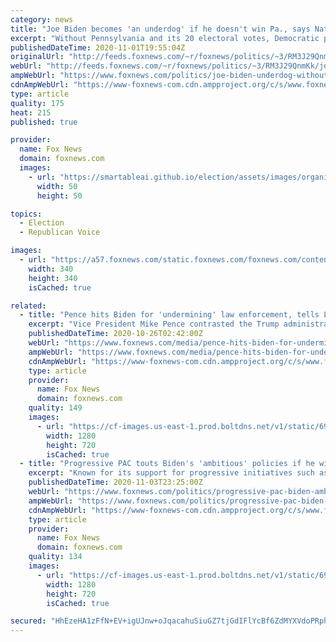 ```yaml
---
category: news
title: "Joe Biden becomes 'an underdog' if he doesn't win Pa., says Nate Silver"
excerpt: "Without Pennsylvania and its 20 electoral votes, Democratic presidential nominee Joe Biden will become “an underdog,” the founder of an opinion poll analysis website, FiveThirtyEight, said on Sunday."
publishedDateTime: 2020-11-01T19:55:04Z
originalUrl: "http://feeds.foxnews.com/~r/foxnews/politics/~3/RM3J29QnmKk/joe-biden-underdog-without-pennsylvania-win-nate-silver"
webUrl: "http://feeds.foxnews.com/~r/foxnews/politics/~3/RM3J29QnmKk/joe-biden-underdog-without-pennsylvania-win-nate-silver"
ampWebUrl: "https://www.foxnews.com/politics/joe-biden-underdog-without-pennsylvania-win-nate-silver.amp"
cdnAmpWebUrl: "https://www-foxnews-com.cdn.ampproject.org/c/s/www.foxnews.com/politics/joe-biden-underdog-without-pennsylvania-win-nate-silver.amp"
type: article
quality: 175
heat: 215
published: true

provider:
  name: Fox News
  domain: foxnews.com
  images:
    - url: "https://smartableai.github.io/election/assets/images/organizations/foxnews.com-50x50.jpg"
      width: 50
      height: 50

topics:
  - Election
  - Republican Voice

images:
  - url: "https://a57.foxnews.com/static.foxnews.com/foxnews.com/content/uploads/2020/10/340/340/Talia-Kaplan.jpg?ve=1&tl=1"
    width: 340
    height: 340
    isCached: true

related:
  - title: "Pence hits Biden for 'undermining' law enforcement, tells Levin 'all my heroes wear uniforms'"
    excerpt: "Vice President Mike Pence contrasted the Trump administration's support of law enforcement to that of Joe Biden's on Sunday, telling \"Life, Liberty & Levin\" that unlike his Democratic challenger, his support for the thin blue line dates back to his childhood."
    publishedDateTime: 2020-10-26T02:42:00Z
    webUrl: "https://www.foxnews.com/media/pence-hits-biden-for-undermining-law-enforcement-all-my-heroes-wear-uniforms"
    ampWebUrl: "https://www.foxnews.com/media/pence-hits-biden-for-undermining-law-enforcement-all-my-heroes-wear-uniforms.amp"
    cdnAmpWebUrl: "https://www-foxnews-com.cdn.ampproject.org/c/s/www.foxnews.com/media/pence-hits-biden-for-undermining-law-enforcement-all-my-heroes-wear-uniforms.amp"
    type: article
    provider:
      name: Fox News
      domain: foxnews.com
    quality: 149
    images:
      - url: "https://cf-images.us-east-1.prod.boltdns.net/v1/static/694940094001/c0593634-1bea-4ded-a92c-f3546eca0606/67309192-93de-4dbb-93c4-3310dba3a2b3/1280x720/match/image.jpg"
        width: 1280
        height: 720
        isCached: true
  - title: "Progressive PAC touts Biden's 'ambitious' policies if he wins presidency"
    excerpt: "Known for its support for progressive initiatives such as the Green New Deal and Medicare For All, the PCCC originally endorsed Sen. Elizabeth Warren for president."
    publishedDateTime: 2020-11-03T23:25:00Z
    webUrl: "https://www.foxnews.com/politics/progressive-pac-biden-ambitious-policies-pledges-party-unity"
    ampWebUrl: "https://www.foxnews.com/politics/progressive-pac-biden-ambitious-policies-pledges-party-unity.amp"
    cdnAmpWebUrl: "https://www-foxnews-com.cdn.ampproject.org/c/s/www.foxnews.com/politics/progressive-pac-biden-ambitious-policies-pledges-party-unity.amp"
    type: article
    provider:
      name: Fox News
      domain: foxnews.com
    quality: 134
    images:
      - url: "https://cf-images.us-east-1.prod.boltdns.net/v1/static/694940094001/4b9f7b35-9c4c-4a96-9f4a-6ae787d28f60/ff0296af-0333-4f3c-842f-95a9656028a0/1280x720/match/image.jpg"
        width: 1280
        height: 720
        isCached: true

secured: "HhEzeHA1zFfN+EV+igUJnw+oJqacahuSiuGZ7tjGdIFlYcBf6ZdMYXVdoPRphGCaCXI0Tb8fWK9oMaTQYmdET7WkrNn2o0tza4IxHWjZY+IBMnhjbzDDX7ZaLrjyXXSw1P1sny1FOBNDdu6mg/Ak82rRUDBLEszqncoShPCcQx2JPANlCUgcH/xatlZSD45YXbpU5ZFmlj1BLqR1lmrolrRag8vpSuLbBaqSiLSsEr35v6wGQmySsbnj7MX/KR5S7t7NI6YyAN1MtuI2qlpDSUTMSqdkbmlmrTMnu4eneZA7j3PYTQVTFPfPdnUbtE2AEu9sn5OX+T8F3zNjPLcdz+9kPnH0n3WCTSLcLplGtZM=;WWE0iKU32QGHCBi5jIWeSw=="
---
```


